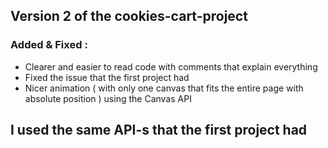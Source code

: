 ## Version 2 of the cookies-cart-project
### Added & Fixed :
 - Clearer and easier to read code with comments that explain everything
 - Fixed the issue that the first project had
 - Nicer animation ( with only one canvas that fits the entire page with absolute position ) using the Canvas API

## I used the same API-s that the first project had